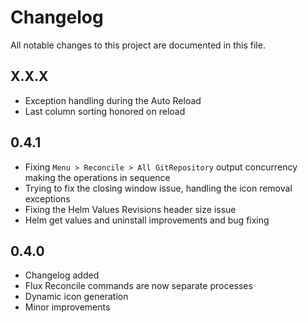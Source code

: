# Changelog

All notable changes to this project are documented in this file.

## X.X.X

- Exception handling during the Auto Reload
- Last column sorting honored on reload

## 0.4.1

- Fixing `Menu > Reconcile > All GitRepository` output concurrency making the operations in sequence
- Trying to fix the closing window issue, handling the icon removal exceptions
- Fixing the Helm Values Revisions header size issue
- Helm get values and uninstall improvements and bug fixing

## 0.4.0

- Changelog added
- Flux Reconcile commands are now separate processes
- Dynamic icon generation
- Minor improvements